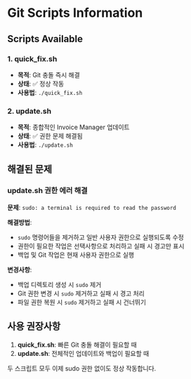 # Git Scripts Information

## Scripts Available

### 1. quick_fix.sh
- **목적**: Git 충돌 즉시 해결
- **상태**: ✅ 정상 작동
- **사용법**: `./quick_fix.sh`

### 2. update.sh
- **목적**: 종합적인 Invoice Manager 업데이트
- **상태**: ✅ 권한 문제 해결됨
- **사용법**: `./update.sh`

## 해결된 문제

### update.sh 권한 에러 해결
**문제**: `sudo: a terminal is required to read the password`

**해결방법**: 
- `sudo` 명령어들을 제거하고 일반 사용자 권한으로 실행되도록 수정
- 권한이 필요한 작업은 선택사항으로 처리하고 실패 시 경고만 표시
- 백업 및 Git 작업은 현재 사용자 권한으로 실행

**변경사항**:
- 백업 디렉토리 생성 시 `sudo` 제거
- Git 권한 변경 시 `sudo` 제거하고 실패 시 경고 처리
- 파일 권한 복원 시 `sudo` 제거하고 실패 시 건너뛰기

## 사용 권장사항

1. **quick_fix.sh**: 빠른 Git 충돌 해결이 필요할 때
2. **update.sh**: 전체적인 업데이트와 백업이 필요할 때

두 스크립트 모두 이제 sudo 권한 없이도 정상 작동합니다.